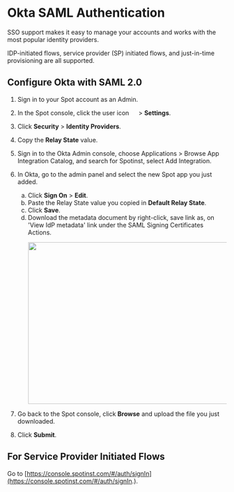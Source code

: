 # Okta SAML Authentication

SSO support makes it easy to manage your accounts and works with the most popular identity providers.

IDP-initiated flows, service provider (SP) initiated flows, and just-in-time provisioning are all supported.

## Configure Okta with SAML 2.0

1. Sign in to your Spot account as an Admin.
2. In the Spot console, click the user icon <img height="14" src="https://docs.spot.io/administration/_media/usericon.png">  > **Settings**.
3. Click **Security** > **Identity Providers**.
4. Copy the **Relay State** value.
5. Sign in to the Okta Admin console, choose Applications > Browse App Integration Catalog, and search for Spotinst, select Add Integration.
6. In Okta, go to the admin panel and select the new Spot app you just added.
   <ol style="list-style-type: lower-alpha;">
   <li>Click <b>Sign On</b> > <b>Edit</b>.</li>
   <li>Paste the Relay State value you copied in <b>Default Relay State</b>.</li>
   <li>Click <b>Save</b>.</li>
   <li>Download the metadata document by right-click, save link as, on 'View IdP metadata' link under the SAML Signing Certificates Actions.
      
   <img src="/administration/_media/okta-saml-04.png" width="934" height="371"/></li>
   </ol>

7. Go back to the Spot console, click **Browse** and upload the file you just downloaded.
8. Click **Submit**.

## For Service Provider Initiated Flows

Go to [https://console.spotinst.com/#/auth/signIn](https://console.spotinst.com/#/auth/signIn.).
